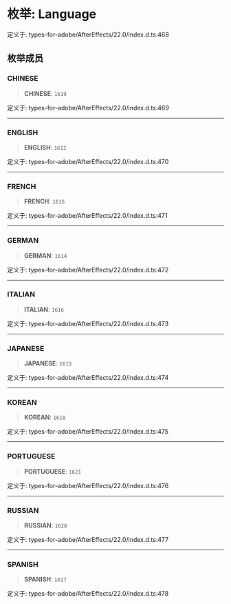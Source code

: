 # 枚举: Language

定义于: types-for-adobe/AfterEffects/22.0/index.d.ts:468

## 枚举成员

### CHINESE

> **CHINESE**: `1619`

定义于: types-for-adobe/AfterEffects/22.0/index.d.ts:469

***

### ENGLISH

> **ENGLISH**: `1612`

定义于: types-for-adobe/AfterEffects/22.0/index.d.ts:470

***

### FRENCH

> **FRENCH**: `1615`

定义于: types-for-adobe/AfterEffects/22.0/index.d.ts:471

***

### GERMAN

> **GERMAN**: `1614`

定义于: types-for-adobe/AfterEffects/22.0/index.d.ts:472

***

### ITALIAN

> **ITALIAN**: `1616`

定义于: types-for-adobe/AfterEffects/22.0/index.d.ts:473

***

### JAPANESE

> **JAPANESE**: `1613`

定义于: types-for-adobe/AfterEffects/22.0/index.d.ts:474

***

### KOREAN

> **KOREAN**: `1618`

定义于: types-for-adobe/AfterEffects/22.0/index.d.ts:475

***

### PORTUGUESE

> **PORTUGUESE**: `1621`

定义于: types-for-adobe/AfterEffects/22.0/index.d.ts:476

***

### RUSSIAN

> **RUSSIAN**: `1620`

定义于: types-for-adobe/AfterEffects/22.0/index.d.ts:477

***

### SPANISH

> **SPANISH**: `1617`

定义于: types-for-adobe/AfterEffects/22.0/index.d.ts:478
